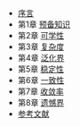 - [序言](catalog.md)
- 第1章 [预备知识](chapter1.md)
- 第2章 [可学性](chapter2.md)
- 第3章 [复杂度](chapter3.md)
- 第4章 [泛化界](chapter4.md)
- 第5章 [稳定性](chapter5.md)
- 第6章 [一致性](chapter6.md)
- 第7章 [收敛率](chapter7.md)
- 第8章 [遗憾界](chapter8.md) 
- [参考文献](reference.md) 
